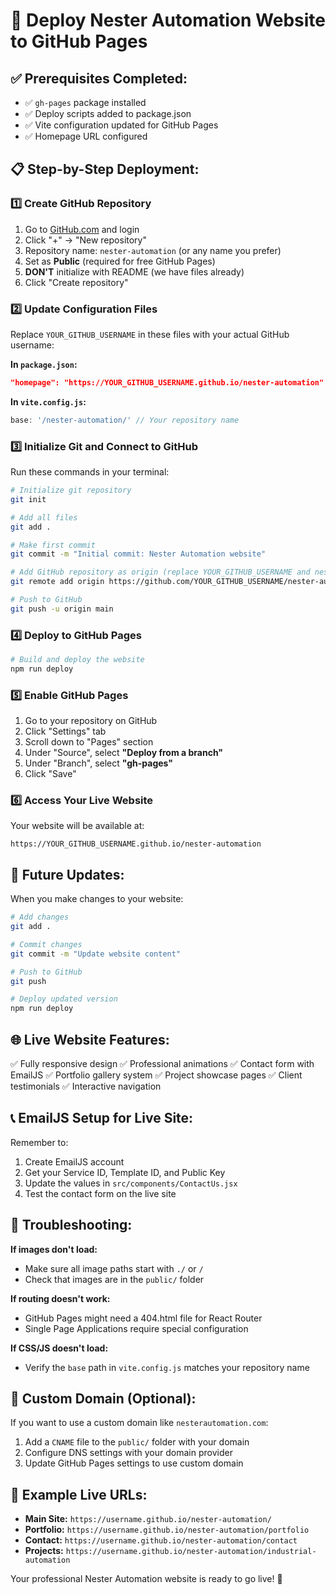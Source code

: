# 🚀 Deploy Nester Automation Website to GitHub Pages

## ✅ **Prerequisites Completed:**
- ✅ `gh-pages` package installed
- ✅ Deploy scripts added to package.json
- ✅ Vite configuration updated for GitHub Pages
- ✅ Homepage URL configured

## 📋 **Step-by-Step Deployment:**

### 1️⃣ **Create GitHub Repository**
1. Go to [GitHub.com](https://github.com) and login
2. Click "+" → "New repository"
3. Repository name: `nester-automation` (or any name you prefer)
4. Set as **Public** (required for free GitHub Pages)
5. **DON'T** initialize with README (we have files already)
6. Click "Create repository"

### 2️⃣ **Update Configuration Files**
Replace `YOUR_GITHUB_USERNAME` in these files with your actual GitHub username:

**In `package.json`:**
```json
"homepage": "https://YOUR_GITHUB_USERNAME.github.io/nester-automation"
```

**In `vite.config.js`:**
```javascript
base: '/nester-automation/' // Your repository name
```

### 3️⃣ **Initialize Git and Connect to GitHub**
Run these commands in your terminal:

```bash
# Initialize git repository
git init

# Add all files
git add .

# Make first commit
git commit -m "Initial commit: Nester Automation website"

# Add GitHub repository as origin (replace YOUR_GITHUB_USERNAME and nester-automation)
git remote add origin https://github.com/YOUR_GITHUB_USERNAME/nester-automation.git

# Push to GitHub
git push -u origin main
```

### 4️⃣ **Deploy to GitHub Pages**
```bash
# Build and deploy the website
npm run deploy
```

### 5️⃣ **Enable GitHub Pages**
1. Go to your repository on GitHub
2. Click "Settings" tab
3. Scroll down to "Pages" section
4. Under "Source", select **"Deploy from a branch"**
5. Under "Branch", select **"gh-pages"**
6. Click "Save"

### 6️⃣ **Access Your Live Website**
Your website will be available at:
```
https://YOUR_GITHUB_USERNAME.github.io/nester-automation
```

## 🔄 **Future Updates:**
When you make changes to your website:

```bash
# Add changes
git add .

# Commit changes
git commit -m "Update website content"

# Push to GitHub
git push

# Deploy updated version
npm run deploy
```

## 🌐 **Live Website Features:**
✅ Fully responsive design
✅ Professional animations
✅ Contact form with EmailJS
✅ Portfolio gallery system
✅ Project showcase pages
✅ Client testimonials
✅ Interactive navigation

## 📞 **EmailJS Setup for Live Site:**
Remember to:
1. Create EmailJS account
2. Get your Service ID, Template ID, and Public Key
3. Update the values in `src/components/ContactUs.jsx`
4. Test the contact form on the live site

## 🔧 **Troubleshooting:**

**If images don't load:**
- Make sure all image paths start with `./` or `/`
- Check that images are in the `public/` folder

**If routing doesn't work:**
- GitHub Pages might need a 404.html file for React Router
- Single Page Applications require special configuration

**If CSS/JS doesn't load:**
- Verify the `base` path in `vite.config.js` matches your repository name

## 📱 **Custom Domain (Optional):**
If you want to use a custom domain like `nesterautomation.com`:
1. Add a `CNAME` file to the `public/` folder with your domain
2. Configure DNS settings with your domain provider
3. Update GitHub Pages settings to use custom domain

## 🎯 **Example Live URLs:**
- **Main Site:** `https://username.github.io/nester-automation/`
- **Portfolio:** `https://username.github.io/nester-automation/portfolio`
- **Contact:** `https://username.github.io/nester-automation/contact`
- **Projects:** `https://username.github.io/nester-automation/industrial-automation`

Your professional Nester Automation website is ready to go live! 🚀
